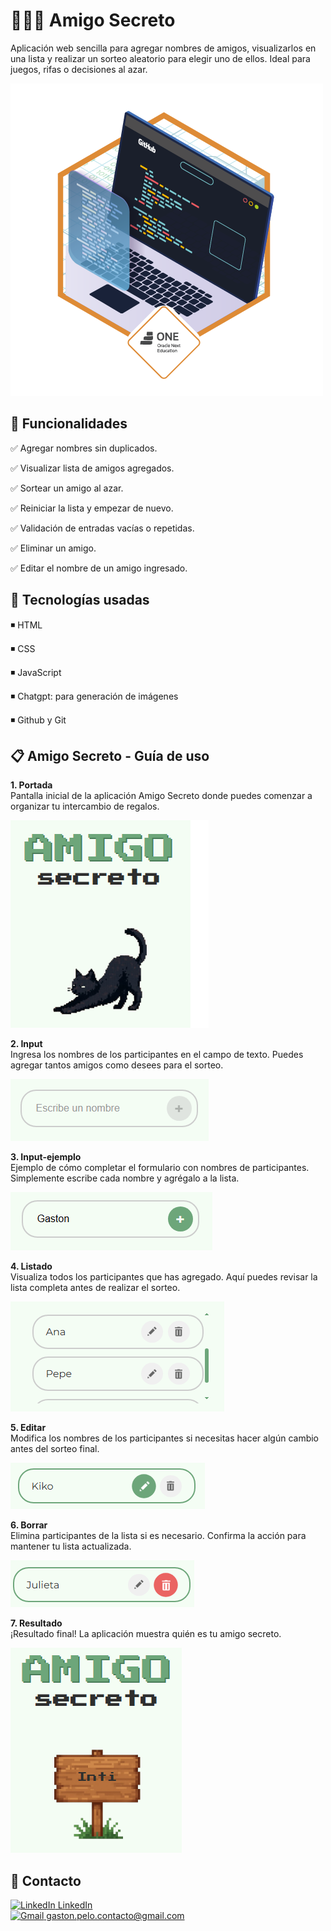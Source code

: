 # 🧑‍🤝‍🧑 Amigo Secreto
Aplicación web sencilla para agregar nombres de amigos, visualizarlos en una lista y realizar un sorteo aleatorio para elegir uno de ellos. Ideal para juegos, rifas o decisiones al azar.

![Insignia de culminacion](screenshots/ff043987-239b-4661-bdb1-7f4ca6092c48.png)



## 🚀 Funcionalidades
✅ Agregar nombres sin duplicados.

✅ Visualizar lista de amigos agregados.

✅ Sortear un amigo al azar.

✅ Reiniciar la lista y empezar de nuevo.

✅ Validación de entradas vacías o repetidas.

✅ Eliminar un amigo.

✅ Editar el nombre de un amigo ingresado.


## 🧱 Tecnologías usadas
◾ HTML

◾ CSS

◾ JavaScript

◾ Chatgpt: para generación de imágenes

◾ Github y Git


## 📋 Amigo Secreto -  Guía de uso

**1. Portada**  
Pantalla inicial de la aplicación Amigo Secreto donde puedes comenzar a organizar tu intercambio de regalos.  

![Portada de la aplicación](screenshots/portada.png)

**2. Input**  
Ingresa los nombres de los participantes en el campo de texto. Puedes agregar tantos amigos como desees para el sorteo.  

![Pantalla de entrada de datos](screenshots/input.png)

**3. Input-ejemplo**  
Ejemplo de cómo completar el formulario con nombres de participantes. Simplemente escribe cada nombre y agrégalo a la lista.  

![Ejemplo de entrada de datos](screenshots/input-ejemplo.png)
 
**4. Listado**    
Visualiza todos los participantes que has agregado. Aquí puedes revisar la lista completa antes de realizar el sorteo.  

![Lista de participantes](screenshots/listado.png)

**5. Editar**    
Modifica los nombres de los participantes si necesitas hacer algún cambio antes del sorteo final.  

![Función de edición](screenshots/editar.png)

**6. Borrar**    
Elimina participantes de la lista si es necesario. Confirma la acción para mantener tu lista actualizada.  

![Función de eliminación](screenshots/borrar.png)

**7. Resultado**    
¡Resultado final! La aplicación muestra quién es tu amigo secreto. 

![Resultado del sorteo](screenshots/resultado.png)

## 📢 Contacto

<a href="https://www.linkedin.com/in/gpelo-data/" target="_blank">
  <img src="https://cdn.jsdelivr.net/gh/devicons/devicon/icons/linkedin/linkedin-original.svg" alt="LinkedIn" width="16" height="16"/>
  LinkedIn
</a>

<br/>

<a href="mailto:gaston.pelo.contacto@gmail.com" target="_blank">
  <img src="https://upload.wikimedia.org/wikipedia/commons/4/4e/Gmail_Icon.png" alt="Gmail" width="16" height="16"/>
  gaston.pelo.contacto@gmail.com
</a>

